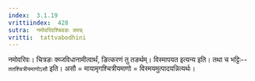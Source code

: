 ```yaml
---
index:  3.1.19
vrittiindex:  428
sutra:  नमोवरिवश्चिवङः क्यच्
vritti:  tattvabodhini 
---
```


नमोवरिवः। चित्रङः क्य्जविधानामीत्वार्थं, ङित्करणं तु तङर्थम्। विस्मापयत इत्यन्य इति। तथा च भट्टिः-- `ततश्चित्रीयमाणोऽसौ` इति। असौ = मायामृगश्चित्रीयमाणो = विस्मयमुत्पादयन्नित्यर्थः। 

